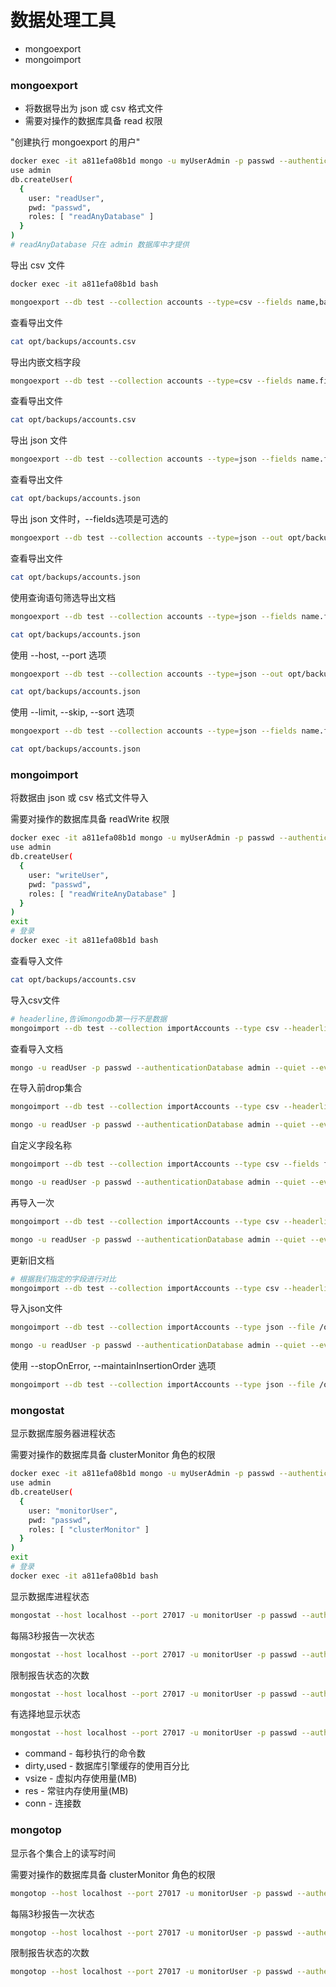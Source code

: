 # 数据处理工具

* mongoexport
* mongoimport

### mongoexport
* 将数据导出为 json 或 csv 格式文件
* 需要对操作的数据库具备 read 权限

"创建执行 mongoexport 的用户"
```sh
docker exec -it a811efa08b1d mongo -u myUserAdmin -p passwd --authenticationDatabase admin
use admin
db.createUser(
  {
    user: "readUser",
    pwd: "passwd",
    roles: [ "readAnyDatabase" ]
  }
)
# readAnyDatabase 只在 admin 数据库中才提供
```

导出 csv 文件
```sh
docker exec -it a811efa08b1d bash

mongoexport --db test --collection accounts --type=csv --fields name,balance --out opt/backups/accounts.csv -u readUser -p passwd --authenticationDatabase admin
```

查看导出文件
```sh
cat opt/backups/accounts.csv
```

导出内嵌文档字段
```sh
mongoexport --db test --collection accounts --type=csv --fields name.firstName,name.lastName,balance --out opt/backups/accounts.csv -u readUser -p passwd --authenticationDatabase admin
```

查看导出文件
```sh
cat opt/backups/accounts.csv
```

导出 json 文件
```sh
mongoexport --db test --collection accounts --type=json --fields name.firstName,name.lastName,balance --out opt/backups/accounts.json -u readUser -p passwd --authenticationDatabase admin
```

查看导出文件
```sh
cat opt/backups/accounts.json
```


导出 json 文件时，--fields选项是可选的
```sh
mongoexport --db test --collection accounts --type=json --out opt/backups/accounts.json -u readUser -p passwd --authenticationDatabase admin
```

查看导出文件
```sh
cat opt/backups/accounts.json
```

使用查询语句筛选导出文档
```sh
mongoexport --db test --collection accounts --type=json --fields name.firstName,name.lastName,balance --out opt/backups/accounts.json -u readUser -p passwd --authenticationDatabase admin --query '{balance:{$gte: 100}}'

cat opt/backups/accounts.json
```

使用 --host, --port 选项
```sh
mongoexport --db test --collection accounts --type=json --out opt/backups/accounts.json -u readUser -p passwd --authenticationDatabase admin --host localhost --port 27017

cat opt/backups/accounts.json
```

使用 --limit, --skip, --sort 选项
```sh
mongoexport --db test --collection accounts --type=json --fields name.firstName,name.lastName,balance --out opt/backups/accounts.json -u readUser -p passwd --authenticationDatabase admin --sort '{balance:1}' --limit 3 --skip 1

cat opt/backups/accounts.json
```

### mongoimport

将数据由 json 或 csv 格式文件导入

需要对操作的数据库具备 readWrite 权限
```sh
docker exec -it a811efa08b1d mongo -u myUserAdmin -p passwd --authenticationDatabase admin
use admin
db.createUser(
  {
    user: "writeUser",
    pwd: "passwd",
    roles: [ "readWriteAnyDatabase" ]
  }
)
exit
# 登录
docker exec -it a811efa08b1d bash
```

查看导入文件
```sh
cat opt/backups/accounts.csv
```

导入csv文件
```sh
# headerline,告诉mongodb第一行不是数据
mongoimport --db test --collection importAccounts --type csv --headerline --file /opt/backups/accounts.csv -u writeUser -p passwd --authenticationDatabase admin
```

查看导入文档
```sh
mongo -u readUser -p passwd --authenticationDatabase admin --quiet --eval 'db.importAccounts.find()'
```

在导入前drop集合
```sh
mongoimport --db test --collection importAccounts --type csv --headerline --file /opt/backups/accounts.csv --drop -u writeUser -p passwd --authenticationDatabase admin

mongo -u readUser -p passwd --authenticationDatabase admin --quiet --eval 'db.importAccounts.find()'
```

自定义字段名称
```sh
mongoimport --db test --collection importAccounts --type csv --fields firstName,lastName,balance --file /opt/backups/accounts.csv --drop -u writeUser -p passwd --authenticationDatabase admin

mongo -u readUser -p passwd --authenticationDatabase admin --quiet --eval 'db.importAccounts.find()'
```

再导入一次
```sh
mongoimport --db test --collection importAccounts --type csv --headerline --file /opt/backups/accounts.csv --drop -u writeUser -p passwd --authenticationDatabase admin

mongo -u readUser -p passwd --authenticationDatabase admin --quiet --eval 'db.importAccounts.find()'
```

更新旧文档
```sh
# 根据我们指定的字段进行对比
mongoimport --db test --collection importAccounts --type csv --headerline --file /opt/backups/accounts.csv -u writeUser -p passwd --authenticationDatabase admin --upsertFields name.firstName,balance
```

导入json文件
```sh
mongoimport --db test --collection importAccounts --type json --file /opt/backups/accounts.json -u writeUser -p passwd --authenticationDatabase admin --upsertFields name.firstName,balance

mongo -u readUser -p passwd --authenticationDatabase admin --quiet --eval 'db.importAccounts.find()'
```

使用 --stopOnError, --maintainInsertionOrder 选项
```sh
mongoimport --db test --collection importAccounts --type json --file /opt/backups/accounts.json -u writeUser -p passwd --authenticationDatabase admin --upsertFields name.firstName,balance --stopOnError --maintainInsertionOrder
```


### mongostat

显示数据库服务器进程状态

需要对操作的数据库具备 clusterMonitor 角色的权限
```sh
docker exec -it a811efa08b1d mongo -u myUserAdmin -p passwd --authenticationDatabase admin
use admin
db.createUser(
  {
    user: "monitorUser",
    pwd: "passwd",
    roles: [ "clusterMonitor" ]
  }
)
exit
# 登录
docker exec -it a811efa08b1d bash
```

显示数据库进程状态
```sh
mongostat --host localhost --port 27017 -u monitorUser -p passwd --authenticationDatabase admin
```

每隔3秒报告一次状态
```sh
mongostat --host localhost --port 27017 -u monitorUser -p passwd --authenticationDatabase admin 3
```

限制报告状态的次数
```sh
mongostat --host localhost --port 27017 -u monitorUser -p passwd --authenticationDatabase admin --rowcount 5 3
```

有选择地显示状态
```sh
mongostat --host localhost --port 27017 -u monitorUser -p passwd --authenticationDatabase admin -o "command,dirty,used,vsize,res,conn,time"
```
* command - 每秒执行的命令数
* dirty,used - 数据库引擎缓存的使用百分比
* vsize - 虚拟内存使用量(MB)
* res - 常驻内存使用量(MB)
* conn - 连接数


### mongotop

显示各个集合上的读写时间

需要对操作的数据库具备 clusterMonitor 角色的权限
```sh
mongotop --host localhost --port 27017 -u monitorUser -p passwd --authenticationDatabase admin
```

每隔3秒报告一次状态
```sh
mongotop --host localhost --port 27017 -u monitorUser -p passwd --authenticationDatabase admin 3
```

限制报告状态的次数
```sh
mongotop --host localhost --port 27017 -u monitorUser -p passwd --authenticationDatabase admin --rowcount 5 3
```